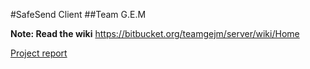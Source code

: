 #SafeSend Client
##Team G.E.M

**Note: Read the wiki**
https://bitbucket.org/teamgejm/server/wiki/Home

[Project report](https://docs.google.com/a/stjerneman.com/document/d/12ScxrMUEZGAuN11xJSkOhFMHV229Yy7h7yhYtV8mgTY/edit?usp=sharing)